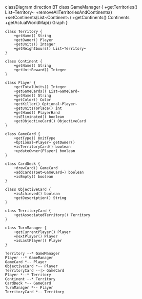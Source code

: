 classDiagram
direction BT
    class GameManager {
	    +getTerritories() List~Territory~
	    +removeAllTerritoriesAndContinents()
	    +setContinents(List~Continent~)
	    +getContinents() Continents
	    +getActualWorldMap() Graph
    }

    class Territory {
	    +getName() String
	    +getOwner() Player
	    +getUnits() Integer
	    +getNeightbours() List~Territory~
    }

    class Continent {
	    +getName() String
	    +getUnitReward() Integer
    }

    class Player {
	    +getTotalUnits() Integer 
	    +getGameCards() List~GameCard~ 
	    +getName() String 
	    +getColor() Color 
	    +getKiller() Optional~Player~ 
	    +getUnitsToPlace() int 
	    +getHand() PlayerHand 
	    +isEliminated() boolean 
	    +getObjectiveCard() ObjectiveCard 
    }

    class GameCard {
	    +getType() UnitType
	    +Optional~Player~ getOwner()
	    +isTerritoryCard() boolean
	    +updateOwner(Player) boolean 
    }

    class CardDeck {
	    +drawCard() GameCard 
	    +addCards(Set~GameCard~) boolean 
	    +isEmpty() boolean
    }

    class ObjectiveCard {
	    +isAchieved() boolean
	    +getDescription() String 
    }

    class TerritoryCard {
	    +getAssociatedTerritory() Territory
    }

    class TurnManager {
	    +getCurrentPlayer() Player 
	    +nextPlayer() Player 
	    +isLastPlayer() Player 
    }

    Territory --* GameManager
    Player --* GameManager
    GameCard *-- Player
    ObjectiveCard *-- Player
    TerritoryCard --|> GameCard
    Player *--* Territory
    Continent --* Territory
    CardDeck *-- GameCard
    TurnManager *-- Player
    TerritoryCard *-- Territory

